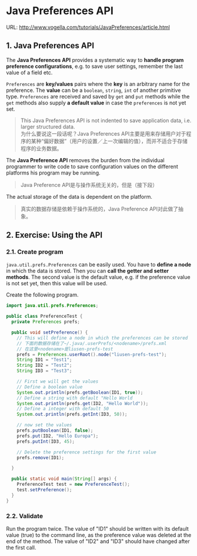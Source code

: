 # Java Preferences API

URL: http://www.vogella.com/tutorials/JavaPreferences/article.html

## 1. Java Preferences API

The **Java Preferences API** provides a systematic way to **handle program preference configurations**, e.g. to save user settings, remember the last value of a field etc.

`Preferences` are **key/values** pairs where the **key** is an arbitrary name for the preference. The **value** can be a `boolean`, `string`, `int` of another primitive type. `Preferences` are received and saved by `get` and `put` methods while the `get` methods also supply **a default value** in case the `preferences` is not yet set.

> This Java Preferences API is not indented to save application data, i.e. larger structured data.  
> 为什么要说这一段话呢？Java Preferences API主要是用来存储用户对于程序的某种“偏好数据”（用户的设置／上一次编辑的值），而并不适合于存储程序的业务数据。

The **Java Preference API** removes the burden from the individual programmer to write code to save configuration values on the different platforms his program may be running.

> Java Preference API是与操作系统无关的，但是（接下段）

The actual storage of the data is dependent on the platform.

> 真实的数据存储是依赖于操作系统的，Java Preference API对此做了抽象。

## 2. Exercise: Using the API

### 2.1. Create program

`java.util.prefs.Preferences` can be easily used. You have to **define a node** in which the data is stored. Then you can **call the getter and setter methods**. The second value is the default value, e.g. if the preference value is not set yet, then this value will be used.

Create the following program.

```java
import java.util.prefs.Preferences;

public class PreferenceTest {
  private Preferences prefs;

  public void setPreference() {
    // This will define a node in which the preferences can be stored
    // 下面的数据存储在了~/.java/.userPrefs/<nodename>/prefs.xml
    // 在这里<nodename>是liusen-prefs-test
    prefs = Preferences.userRoot().node("liusen-prefs-test");
    String ID1 = "Test1";
    String ID2 = "Test2";
    String ID3 = "Test3";

    // First we will get the values
    // Define a boolean value
    System.out.println(prefs.getBoolean(ID1, true));
    // Define a string with default "Hello World
    System.out.println(prefs.get(ID2, "Hello World"));
    // Define a integer with default 50
    System.out.println(prefs.getInt(ID3, 50));

    // now set the values
    prefs.putBoolean(ID1, false);
    prefs.put(ID2, "Hello Europa");
    prefs.putInt(ID3, 45);

    // Delete the preference settings for the first value
    prefs.remove(ID1);

  }

  public static void main(String[] args) {
    PreferenceTest test = new PreferenceTest();
    test.setPreference();
  }
}
```

### 2.2. Validate

Run the program twice. The value of "ID1" should be written with its default value (true) to the command line, as the preference value was deleted at the end of the method. The value of "ID2" and "ID3" should have changed after the first call.
